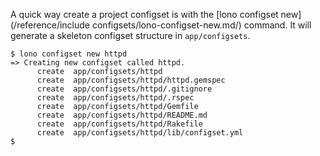 A quick way create a project configset is with the [lono configset new](/reference/include configsets/lono-configset-new.md/) command.  It will generate a skeleton configset structure in `app/configsets`.

    $ lono configset new httpd
    => Creating new configset called httpd.
          create  app/configsets/httpd
          create  app/configsets/httpd/httpd.gemspec
          create  app/configsets/httpd/.gitignore
          create  app/configsets/httpd/.rspec
          create  app/configsets/httpd/Gemfile
          create  app/configsets/httpd/README.md
          create  app/configsets/httpd/Rakefile
          create  app/configsets/httpd/lib/configset.yml
    $
